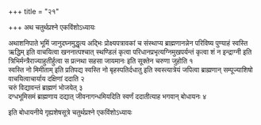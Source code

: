 +++
title = "२१"

+++
अथ चतुर्थप्रश्ने एकविंशोऽध्यायः

अथाशनिपाते भूमिं जानुदघ्नमुद्धृत्य अद्भिः प्रोक्ष्यपत्रावकां च संस्थाप्य ब्राह्मणानन्नेन परिविष्य पुण्याहं स्वस्ति ऋद्धिम् इति वाचयित्वा खननात्पश्चात् स्थण्डिलं कृत्वा परिधानप्रभृत्यग्निमुखपर्यन्तं कृत्वा शं न इन्द्राग्नी इति त्रिभिर्मन्त्रैराज्याहुतीर्हुत्वा स प्रत्नथा सहसा जायमानः इति सूक्तेन चरुणा जुहोति १  
स्वस्ति नो मिमीताम् इति प्रतिपद्य स्वस्ति नो बृहस्पतिर्दधातु इति स्वस्त्यात्रेयं जपित्वा ब्राह्मणान् सम्पूज्याशिषो वाचयित्वाचार्याय दक्षिणां ददाति २  
चरुं विद्यावन्तं ब्राह्मणं भोजयेत् ३  
दग्धभूमिसमं ब्राह्मणाय दद्यात् जीवनागन्धमियदिति स्वर्णं ददातीत्याह भगवान् बोधायनः ४  

इति बोधायनीये गृह्यशेषसूत्रे चतुर्थप्रश्ने एकविंशोऽध्यायः
